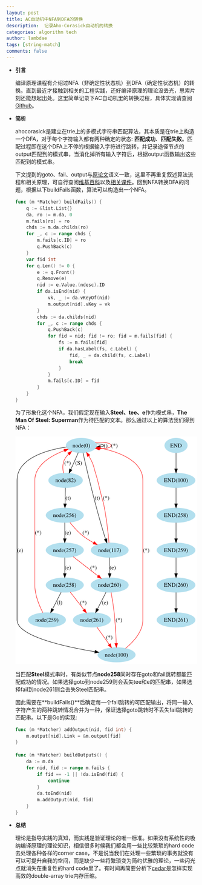 ```yaml
---
layout: post
title: AC自动机中NFA到DFA的转换
description:  记录Aho-Corasick自动机的转换
categories: algorithm tech
author: lambdae
tags: [string-match]
comments: false
---
```



*  **引言**

    编译原理课程有介绍过NFA（非确定性状态机）到DFA（确定性状态机）的转换。直到最近才接触到相关的工程实践，还好编译原理的理论没丢光，思索片刻还能想起出处。这里简单记录下AC自动机里的转换过程，具体实现请查阅[Github](https://github.com/iohub/Ahocorasick)。



* **简析**

    ahocorasick是建立在trie上的多模式字符串匹配算法，其本质是在trie上构造一个DFA，对于每个字符输入都有两种确定的状态: **匹配成功**、**匹配失败**。匹配过程即在这个DFA上不停的根据输入字符进行跳转，并记录途径节点的output匹配到的模式串，当消化掉所有输入字符后，根据output函数输出这些匹配到的模式串。

    下文提到的goto、fail、output与[原论文](https://cr.yp.to/bib/1975/aho.pdf)语义一致，这里不再重复叙述算法流程和相关原理，可自行查阅[维基百科](https://en.wikipedia.org/wiki/Aho%E2%80%93Corasick_algorithm)以及[相关课件](https://www.cs.uku.fi/~kilpelai/BSA05/lectures/slides04.pdf)。回到NFA转换DFA的问题，根据以下buildFails函数，算法可以构造出一个NFA。

    ```go
    func (m *Matcher) buildFails() {
    	q := &list.List{}
    	da, ro := m.da, 0
    	m.fails[ro] = ro
    	chds := m.da.childs(ro)
    	for _, c := range chds {
    		m.fails[c.ID] = ro
    		q.PushBack(c)
    	}
    	var fid int
    	for q.Len() != 0 {
    		e := q.Front()
    		q.Remove(e)
    		nid := e.Value.(ndesc).ID
    		if da.isEnd(nid) {
    			vk, _ := da.vKeyOf(nid)
    			m.output[nid].vKey = vk
    		}
    		chds := da.childs(nid)
    		for _, c := range chds {
    			q.PushBack(c)
    			for fid = nid; fid != ro; fid = m.fails[fid] {
    				fs := m.fails[fid]
    				if da.hasLabel(fs, c.Label) {
    					fid, _ = da.child(fs, c.Label)
    					break
    				}
    			}
    			m.fails[c.ID] = fid
    		}
    	}
    }
    ```

    为了形象化这个NFA，我们假定现在输入**Steel、tee、e**作为模式串，**The Man Of Steel: Superman**作为待匹配的文本。那么通过以上的算法我们得到NFA：

    ![image](https://raw.githubusercontent.com/lambdae/lambdae.github.io/master/images/acnfa.png)

    当匹配**Steel**模式串时，有类似节点**node258**同时存在goto和fail跳转都能匹配成功的情况。如果选择goto到node259则会丢失tee和e的匹配串，如果选择fail到node261则会丢失Steel匹配串。

    因此需要在**buildFails()**后确定每一个fail跳转的可匹配输出，将同一输入字符产生的两种跳转情况合并为一种，保证选择goto跳转时不丢失fail跳转的匹配串。以下是Go的实现: 

    ```go
    func (m *Matcher) addOutput(nid, fid int) {
    	m.output[nid].Link = &m.output[fid]
    }

    func (m *Matcher) buildOutputs() {
    	da := m.da
    	for nid, fid := range m.fails {
    		if fid == -1 || !da.isEnd(fid) {
    			continue
    		}
    		da.toEnd(nid)
    		m.addOutput(nid, fid)
    	}
    }
    ```


*  **总结**

    理论是指导实践的真知，而实践是验证理论的唯一标准。如果没有系统性的吸纳编译原理的理论知识，相信很多时候我们都会用一些比较繁琐的hard code去处理各种各样的corner case，不是说当我们在处理一些繁琐的事务就没有可以可提升自我的空间，而是缺少一些将繁琐变为简约优雅的理论，一些闪光点就消失在重复性的hard code里了。有时间再简要分析下[cedar](http://www.tkl.iis.u-tokyo.ac.jp/~ynaga/cedar/)是怎样实现高效的double-array trie内存压缩。
    ​


